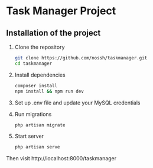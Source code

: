 # Task Manager Project

## Installation of the project

1. Clone the repository
   ```bash
   git clone https://github.com/nossh/taskmanager.git
   cd taskmanager 
   ```

2. Install dependencies

 	```bash
   	composer install
	npm install && npm run dev
   	```
3. Set up .env file and update your MySQL credentials

4. Run migrations
 	```bash
   	php artisan migrate
   	```

5. Start server
 	```bash
   	php artisan serve
   	```

Then visit http://localhost:8000/taskmanager
